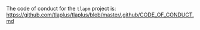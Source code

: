 The code of conduct for the `tlapm` project is:
<https://github.com/tlaplus/tlaplus/blob/master/.github/CODE_OF_CONDUCT.md>
